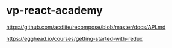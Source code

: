 # vp-react-academy

https://github.com/acdlite/recompose/blob/master/docs/API.md

https://egghead.io/courses/getting-started-with-redux
